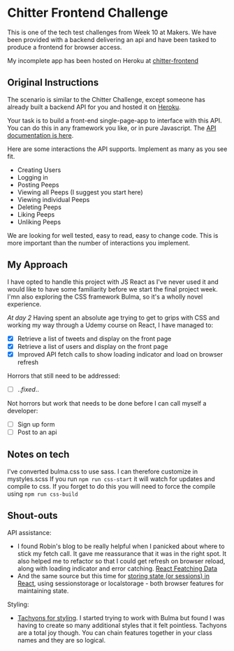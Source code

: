 Chitter Frontend Challenge
====

This is one of the tech test challenges from Week 10 at Makers. We have been provided with a backend delivering an api and have been tasked to produce a frontend for browser access.

My incomplete app has been hosted on Heroku at [chitter-frontend](https://chitter-frontend.herokuapp.com/)

Original Instructions
----
The scenario is similar to the Chitter Challenge, except someone has already built a backend API for you and hosted it on [Heroku](https://chitter-backend-api.herokuapp.com/).

Your task is to build a front-end single-page-app to interface with this API. You can do this in any framework you like, or in pure Javascript. The [API documentation is here](https://github.com/makersacademy/chitter_api_backend).

Here are some interactions the API supports. Implement as many as you see fit.

- Creating Users  
- Logging in  
- Posting Peeps  
- Viewing all Peeps (I suggest you start here)  
- Viewing individual Peeps  
- Deleting Peeps  
- Liking Peeps  
- Unliking Peeps  

We are looking for well tested, easy to read, easy to change code. This is more important than the number of interactions you implement.

My Approach
---
I have opted to handle this project with JS React as I've never used it and would like to have some familiarity before we start the final project week. I'mn also exploring the CSS framework Bulma, so it's a wholly novel experience.

*At day 2*
Having spent an absolute age trying to get to grips with CSS and working my way through a Udemy course on React, I have managed to:
- [x] Retrieve a list of tweets and display on the front page
- [x] Retrieve a list of users and display on the front page
- [x] Improved API fetch calls to show loading indicator and load on browser refresh

Horrors that still need to be addressed:
- [ ] ..*fixed*..

Not horrors but work that needs to be done before I can call myself a developer:
- [ ] Sign up form
- [ ] Post to an api

Notes on tech
---
I've converted bulma.css to use sass. I can therefore customize in mystyles.scss
If you run `npm run css-start` it will watch for updates and compile to css.
If you forget to do this you will need to force the compile using `npm run css-build`

Shout-outs
---
API assistance:  
- I found Robin's blog to be really helpful when I panicked about where to stick my fetch call. It gave me reassurance that it was in the right spot. It also helped me to refactor so that I could get refresh on browser reload, along with loading indicator and error catching. [React Featching Data](https://www.robinwieruch.de/react-fetching-data/)
- And the same source but this time for [storing state (or sessions) in React](https://www.robinwieruch.de/local-storage-react/), using sessionstorage or localstorage - both browser features for maintaining state.

Styling:  
- [Tachyons for styling](https://roperzh.github.io/tachyons-cheatsheet/). I started trying to work with Bulma but found I was having to create so many additional styles that it felt pointless. Tachyons are a total joy though. You can chain features together in your class names and they are so logical.